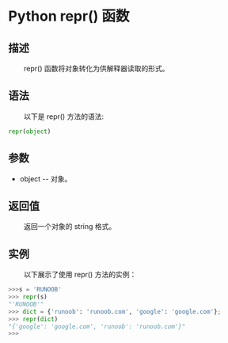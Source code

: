 # Python repr() 函数
## 描述
&#160;&#160;&#160;&#160;&#160;&#160;&#160;&#160;repr() 函数将对象转化为供解释器读取的形式。

## 语法
&#160;&#160;&#160;&#160;&#160;&#160;&#160;&#160;以下是 repr() 方法的语法:

```python
repr(object)
```

## 参数
- object -- 对象。

## 返回值
&#160;&#160;&#160;&#160;&#160;&#160;&#160;&#160;返回一个对象的 string 格式。

## 实例
&#160;&#160;&#160;&#160;&#160;&#160;&#160;&#160;以下展示了使用 repr() 方法的实例：

```python
>>>s = 'RUNOOB'
>>> repr(s)
"'RUNOOB'"
>>> dict = {'runoob': 'runoob.com', 'google': 'google.com'};
>>> repr(dict)
"{'google': 'google.com', 'runoob': 'runoob.com'}"
>>>
```
